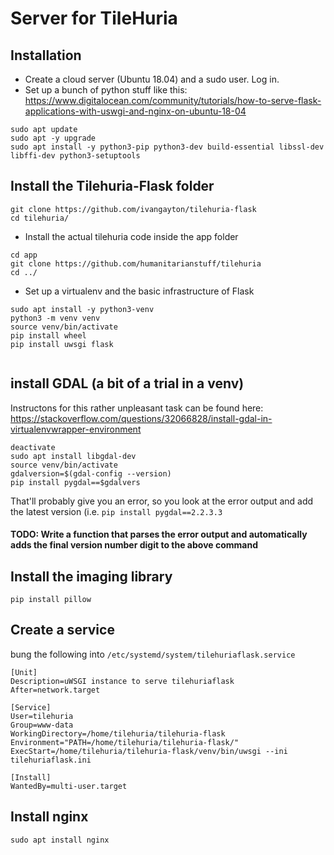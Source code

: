 # Server for TileHuria

## Installation

- Create a cloud server (Ubuntu 18.04) and a sudo user. Log in.
- Set up a bunch of python stuff like this: https://www.digitalocean.com/community/tutorials/how-to-serve-flask-applications-with-uswgi-and-nginx-on-ubuntu-18-04

```
sudo apt update
sudo apt -y upgrade
sudo apt install -y python3-pip python3-dev build-essential libssl-dev libffi-dev python3-setuptools
```

## Install the Tilehuria-Flask folder
```
git clone https://github.com/ivangayton/tilehuria-flask
cd tilehuria/
```

- Install the actual tilehuria code inside the app folder

```
cd app
git clone https://github.com/humanitarianstuff/tilehuria
cd ../
```
- Set up a virtualenv and the basic infrastructure of Flask

```
sudo apt install -y python3-venv
python3 -m venv venv
source venv/bin/activate
pip install wheel
pip install uwsgi flask


```

## install GDAL (a bit of a trial in a venv)
Instructons for this rather unpleasant task can be found here: https://stackoverflow.com/questions/32066828/install-gdal-in-virtualenvwrapper-environment

```
deactivate
sudo apt install libgdal-dev
source venv/bin/activate
gdalversion=$(gdal-config --version)
pip install pygdal==$gdalvers
```

That'll probably give you an error, so you look at the error output and add the latest version (i.e. ```pip install pygdal==2.2.3.3```

#### TODO: Write a function that parses the error output and automatically adds the final version number digit to the above command

## Install the imaging library

```
pip install pillow
```

## Create a service
bung the following into ```/etc/systemd/system/tilehuriaflask.service```

```
[Unit]
Description=uWSGI instance to serve tilehuriaflask
After=network.target

[Service]
User=tilehuria
Group=www-data
WorkingDirectory=/home/tilehuria/tilehuria-flask
Environment="PATH=/home/tilehuria/tilehuria-flask/"
ExecStart=/home/tilehuria/tilehuria-flask/venv/bin/uwsgi --ini tilehuriaflask.ini

[Install]
WantedBy=multi-user.target

```

## Install nginx

```sudo apt install nginx```
